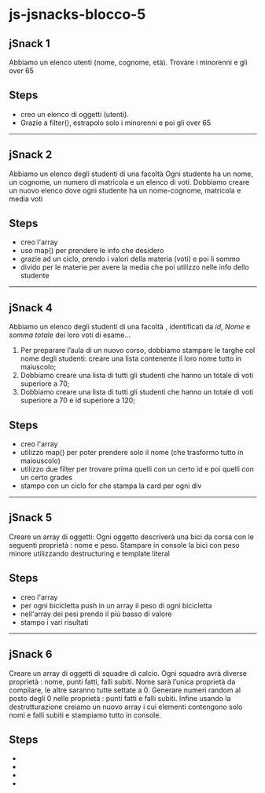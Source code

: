 # js-jsnacks-blocco-5

## jSnack 1 
Abbiamo un elenco utenti (nome, cognome, età).
Trovare i minorenni e gli over 65

## Steps
- creo un elenco di oggetti (utenti).
- Grazie a filter(), estrapolo solo i minorenni e poi gli over 65

---

## jSnack 2 
Abbiamo un elenco degli studenti di una facoltà
Ogni studente ha un nome, un cognome, un numero di matricola e un elenco di voti.
Dobbiamo creare un nuovo elenco dove ogni studente ha un nome-cognome, matricola e media voti

## Steps
- creo l'array
- uso map() per prendere le info che desidero
- grazie ad un ciclo, prendo i valori della materia (voti) e poi li sommo
- divido per le materie per avere la media che poi utilizzo nelle info dello studente

---

## jSnack 4
Abbiamo un elenco degli studenti di una facoltà , identificati da _id_, _Nome_ e _somma totale_
dei loro voti di esame...
1. Per preparare l’aula di un nuovo corso, dobbiamo stampare le targhe col nome degli studenti: creare una lista contenente il loro nome tutto in maiuscolo;
2. Dobbiamo creare una lista di tutti gli studenti che hanno un totale di voti superiore a 70;
3. Dobbiamo creare una lista di tutti gli studenti che hanno un totale di voti superiore a 70 e id superiore a 120;

## Steps
- creo l'array
- utilizzo map() per poter prendere solo il nome (che trasformo tutto in maiouscolo)
- utilizzo due filter per trovare prima quelli con un certo id e poi quelli con un certo grades
- stampo con un ciclo for che stampa la card per ogni div

---

## jSnack 5 
Creare un array di oggetti:
Ogni oggetto descriverà una bici da corsa con le seguenti proprietà : nome e peso.
Stampare in console la bici con peso minore utilizzando destructuring e template literal

## Steps
- creo l'array
- per ogni bicicletta push in un array il peso di ogni bicicletta
- nell'array dei pesi prendo il più basso di valore
- stampo i vari risultati

---

## jSnack 6 
Creare un array di oggetti di squadre di calcio. Ogni squadra avrà diverse proprietà : nome,
punti fatti, falli subiti.
Nome sarà l’unica proprietà da compilare, le altre saranno tutte settate a 0.
Generare numeri random al posto degli 0 nelle proprietà : punti fatti e falli subiti.
Infine usando la destrutturazione creiamo un nuovo array i cui elementi contengono solo nomi e
falli subiti e stampiamo tutto in console.

## Steps
- 
- 
- 
-
